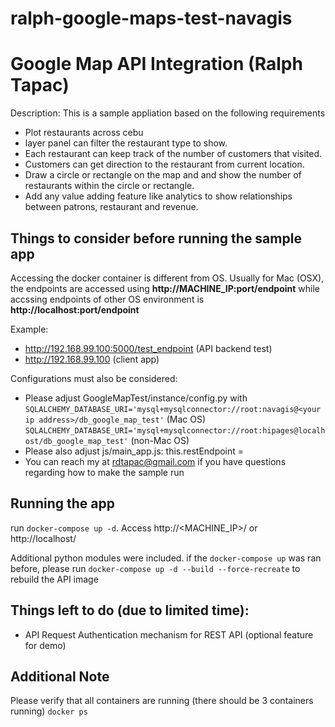 # ralph-google-maps-test-navagis

# Google Map API Integration (Ralph Tapac)

Description: This is a sample appliation based on the following requirements

* Plot restaurants across cebu
* layer panel can filter the restaurant type to show.
* Each restaurant can keep track of the number of customers that visited.
* Customers can get direction to the restaurant from current location.
* Draw a circle or rectangle on the map and and show the number of restaurants within the circle
or rectangle.
* Add any value adding feature like analytics to show relationships between patrons, restaurant
and revenue.

## Things to consider before running the sample app

Accessing the docker container is different from OS. Usually for Mac (OSX), the endpoints are accessed using
**http://MACHINE_IP:port/endpoint** while accssing endpoints of other OS environment is **http://localhost:port/endpoint**

Example:

- http://192.168.99.100:5000/test_endpoint (API backend test)
- http://192.168.99.100 (client app)

Configurations must also be considered:

- Please adjust GoogleMapTest/instance/config.py with
  `SQLALCHEMY_DATABASE_URI='mysql+mysqlconnector://root:navagis@<your ip address>/db_google_map_test'` (Mac OS)
  `SQLALCHEMY_DATABASE_URI='mysql+mysqlconnector://root:hipages@localhost/db_google_map_test'` (non-Mac OS)
- Please also adjust js/main_app.js: this.restEndpoint = <value should be your IP or localhost>
- You can reach my at rdtapac@gmail.com if you have questions regarding how to make the sample run

## Running the app

run `docker-compose up -d`. Access http://<MACHINE_IP>/ or http://localhost/

Additional python modules were included. if the `docker-compose up` was ran before, please run `docker-compose up -d --build --force-recreate` to rebuild the 
API image


## Things left to do (due to limited time):
- API Request Authentication mechanism for REST API (optional feature for demo)

## Additional Note

Please verify that all containers are running (there should be 3 containers running)
`docker ps`
